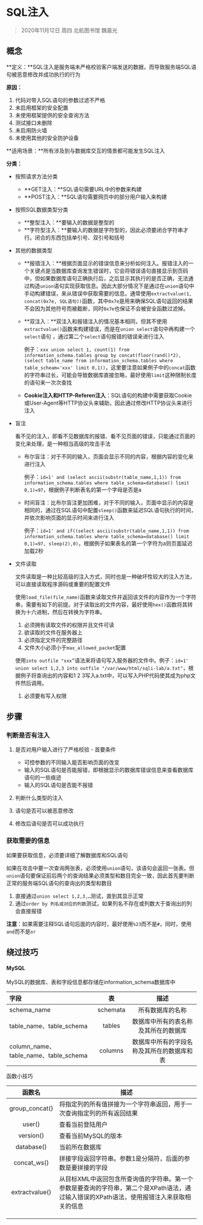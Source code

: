 # SQL注入

> 2020年11月12日 周四 北航图书馆 魏晨光

## 概念

**定义：**SQL注入是服务端未严格校验客户端发送的数据，而导致服务端SQL语句被恶意修改并成功执行的行为

**原因：**

1. 代码对带入SQL语句的参数过滤不严格
2. 未启用框架的安全配置
3. 未使用框架提供的安全查询方法
4. 测试接口未删除
5. 未启用防火墙
6. 未使用其他的安全防护设备

**适用场景：**所有涉及到与数据库交互的情景都可能发生SQL注入

**分类：**

- 按照请求方法分类
  - **GET注入：**SQL语句需要URL中的参数来构建
  - **POST注入：**SQL语句需要网页中的部分用户输入来构建
  
- 按照SQL数据类型分类
  - **整型注入：**要输入的数据是整型的
  - **字符型注入：**要输入的数据是字符型的，因此必须要闭合字符串才行。闭合的东西包括单引号、双引号和括号
  
- 其他的数据类型
  - **报错注入：**根据页面显示的错误信息来分析如何注入。报错注入的一个关键点是当数据库查询发生错误时，它会将错误语句直接显示到页码中，但如果数据库语句正确执行后，之后显示其执行的是否正确，无法通过构造`union`语句实现获取信息。因此大部分情况下是通过在`union`语句中手动构建错误，来从错误中获取需要的信息。通常使用`extractvalue(1, concat(0x7e, SQL语句))`函数，其中`0x7e`是用来确保SQL语句返回的结果不会因为其他符号而被截断，同时`0x7e`也保证不会被安全函数过滤掉。
  
  - **双注入：**双注入和报错注入的情况基本相同，但其不使用`extractvalue()`函数来构建错误，而是在`union select`语句中再构建一个`select`语句 ，通过第二个`select`语句报错的错误来进行注入
  
    例子：`xxx union select 1, count(1) from information_schema.tables group by concat(floor(rand()*2), (select table_name from information_schema.tables where table_scheam='xxx' limit 0,1))`，这里要注意如果例子中的`concat`函数的字符串过长，可能会导致数据库直接忽略，最好使用`limit`这种限制长度的语句来一次次查找
  
  - **Cookie注入和HTTP-Referen注入**：SQL语句的构建中需要获取Cookie或User-Agent等HTTP协议头来辅助，因此通过修改HTTP协议头来进行注入
  
- 盲注

  看不见的注入，即看不见数据库的报错、看不见页面的错误，只能通过页面的变化来处理，是一种相当高级的攻击手法

  - 布尔盲注：对于不同的输入，页面会显示不同的内容，根据内容的变化来进行注入
  
    例子：`id=1' and (select ascii(substr(table_name,1,1)) from information_schema.tables where table_schema=database() limit 0,1)=97`，根据例子判断表名的第一个字母是否是a
  
  - 时间盲注：比布尔盲注更加困难，对于不同的输入，页面中显示的内容是相同的，通过在SQL语句中配置`sleep()`函数来延迟SQL语句执行的时间，并依次影响页面的显示时间来进行注入
  
    例子：`id=1' and if((select ascii(substr(table_name,1,1)) from information_schema.tables where table_schema=database() limit 0,1)=97, sleep(2),0)`，根据例子如果表名的第一个字符为a则页面延迟加载2秒
  
- 文件读取

  文件读取是一种比较高级的注入方式，同时也是一种破坏性较大的注入方法，可以直接读取程序源码或重要的配置文件

  使用`load_file(file_name)`函数来读取文件并返回该文件的内容作为一个字符串，需要有如下的前提。对于读取出的文件内容，最好使用`hex()`函数将其转换为十六进制，然后在转换为字符串。

  1. 必须拥有读取文件的权限并且文件可读
  2. 欲读取的文件在服务器上
  3. 必须指定文件的完整路径
  4. 文件大小必须小于`max_allowed_packet`配置

  使用`into outfile "xxx”`语法来将语句写入服务器的文件中。例子：`id=1' union select 1,2,3 into outfile "/var/www/html/sqli-lab/a.txt"`，根据例子将查询出的内容和1 2 3写入a.txt中，可以写入PHP代码使其成为php文件然后调用。

  1. 必须要有写入权限

  

## 步骤

### 判断是否有注入

1. 是否对用户输入进行了严格校验 - 首要条件
   - 可控参数的不同输入能否影响页面的改变
   - 输入的SQL语句是否能报错，即根据显示的数据库错误信息来查看数据库语句的一些痕迹
   - 输入的SQL语句是否能不报错

2. 判断什么类型的注入

3. 语句是否可以被恶意修改

4. 修改后语句是否可以成功执行

### 获取需要的信息

如果要获取信息，必须要详细了解数据库和SQL语句

如果在攻击中要一次查询两张表，必须使用`union`语句，该语句会返回一张表。但`union`语句要保证前后两个的查询结果必须类型和数目完全一致，因此首先要判断正常的服务端SQL语句的查询出的类型和数目

1. 直接通过`union select 1,2,3,…`测试，直到其显示正常
2. 通过`order by 列名或对应的列数`测试，如果列名不存在或列数大于查询出的列会直接报错

**注意**：如果需要注释SQL语句后面的内容时，最好使用`%23`而不是`#`，同时，使用`and`而不是`or`

## 绕过技巧

#### MySQL

MySQL的数据库、表和字段信息都存储在information_schema数据库中

| 字段                                  |    表    |                    描述                    |
| :------------------------------------ | :------: | :----------------------------------------: |
| schema_name                           | schemata |              所有数据库的名称              |
| table_name、table_schema              |  tables  |    数据库中所有的表名称及其所在的数据库    |
| column_name、table_name、table_schema | columns  | 数据库中所有的字段名称及其所在的数据库和表 |

函数小技巧

|     函数名     | 描述                                                         |
| :------------: | ------------------------------------------------------------ |
| group_concat() | 将指定列的所有值拼接为一个字符串返回，用于一次查询指定列的所有返回结果 |
|     user()     | 查看当前登陆用户                                             |
|   version()    | 查看当前MySQL的版本                                          |
|   database()   | 当前所在数据库                                               |
|  concat_ws()   | 拼接字段返回字符串。参数1是分隔符，后面的参数是要拼接的字段  |
| extractvalue() | 从目标XML中返回包含所查询值的字符串。第一个参数是要查询的字符串，第二个是XPath语法，通过输入错误的XPath语法，使用报错注入来获取相关的信息 |
|                |                                                              |
|                |                                                              |
|                |                                                              |

